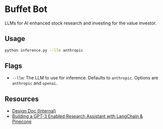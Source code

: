 # Buffet Bot

LLMs for AI enhanced stock research and investing for the value investor.

## Usage

```bash
python inference.py --llm anthropic
```

## Flags

- `--llm`: The LLM to use for inference. Defaults to `anthropic`. Options are `anthropic` and `openai`.

## Resources
- [Design Doc (Internal)](https://docs.google.com/document/d/1ZFw9aQtlS4xDQt4nltQtCgG4GLMmYrOePZbgzkj242k/edit?usp=sharing)
- [Building a GPT-3 Enabled Research Assistant with LangChain & Pinecone](https://www.mlq.ai/gpt-3-enabled-research-assistant-langchain-pinecone/)
